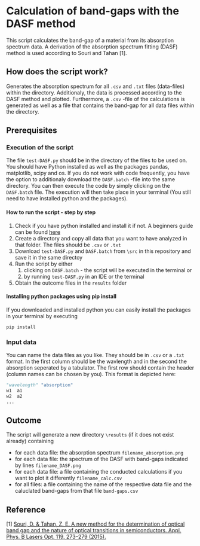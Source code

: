 # Calculation of band-gaps with the DASF method

This script calculates the band-gap of a material from its absorption spectrum data. A derivation of the absorption spectrum fitting (DASF) method is used according to Souri and Tahan [1]. 

## How does the script work?

Generates the absorption spectrum for all `.csv` and `.txt` files (data-files) within the directory. Additionaly, the data is processed according to the DASF method and plotted. Furthermore, a `.csv` -file of the calculations is generated as well as a file that contains the band-gap for all data files within the directory.

## Prerequisites 
### Execution of the script

The file `test-DASF.py` should be in the directory of the files to be used on. You should have Python installed as well as the packages pandas, matplotlib, scipy and os. If you do not work with code frequently, you have the option to additionaly download the `DASF.batch` -file into the same directory. You can then execute the code by simply clicking on the `DASF.batch` file. The execution will then take place in your terminal (You still need to have installed python and the packages).

#### How to run the script - step by step

1. Check if you have python installed and install it if not. A beginners guide can be found [here](https://wiki.python.org/moin/BeginnersGuide/Download)
1. Create a directory and copy all data that you want to have analyzed in that folder. The files should be `.csv` or `.txt`
1. Download `test-DASF.py` and `DASF.batch` from `\src` in this repository and save it in the same directoy
1. Run the script by either
  	1. clicking on `DASF.batch` - the script will be executed in the terminal or
  	1. by running `test-DASF.py` in an IDE or the terminal
1. Obtain the outcome files in the `results` folder

#### Installing python packages using pip install

If you downloaded and installed python you can easily install the packages in your terminal by executing
```
pip install 
```

### Input data

You can name the data files as you like. They should be in `.csv` or a `.txt` format. In the first column should be the wavlength and in the second the absorption seperated by a tabulator. The first row should contain the header (column names can be chosen by you). This format is depicted here:

```python
"wavelength" "absorption"
w1  a1
w2  a2
...
```

## Outcome

The script will generate a new directory `\results` (if it does not exist already) containing
* for each data file: the absorption spectrum `filename_absorption.png`
* for each data file: the spectrum of the DASF with band-gaps indicated by lines `filename_DASF.png`
* for each data file: a file containing the conducted calculations if you want to plot it differently `filename_calc.csv`
* for all files: a file containing the name of the respective data file and the caluclated band-gaps from that file `band-gaps.csv`


## Reference

[1] [Souri, D. & Tahan, Z. E. A new method for the determination of optical band gap and the nature of optical transitions in semiconductors. Appl. Phys. B Lasers Opt. 119, 273–279 (2015).](https://link.springer.com/article/10.1007%2Fs00340-015-6053-9)
